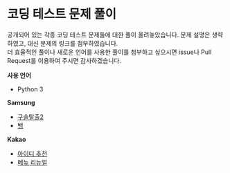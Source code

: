 # 코딩 테스트 문제 풀이

공개되어 있는 각종 코딩 테스트 문제들에 대한 풀이 올려놓았습니다. 문제 설명은 생략하였고, 대신 문제의 링크를 첨부하였습니다.  
더 효율적인 풀이나 새로운 언어를 사용한 풀이를 첨부하고 싶으시면 issue나 Pull Request를 이용하여 주시면 감사하겠습니다.

**사용 언어**
- Python 3

**Samsung**
- [구슬탈출2](/samsung/BeadEscape2/)
- [뱀](/samsung/Snake/)

**Kakao**
- [아이디 추천](/kakao/IdRecommendation/)
- [메뉴 리뉴얼](/kakao/MenuRenewal/)
